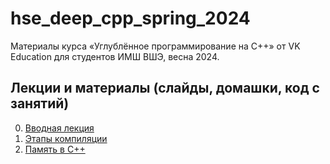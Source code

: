 # hse_deep_cpp_spring_2024

Материалы курса «Углублённое программирование на C++» от VK Education для студентов ИМШ ВШЭ, весна 2024.

## Лекции и материалы (слайды, домашки, код с занятий)
00. [Вводная лекция](lesson-00)
01. [Этапы компиляции](lesson-01)
02. [Память в C++](lesson-02)
